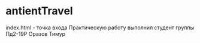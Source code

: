 # antientTravel
index.html - точка входа
Практическую работу выполнил студент группы Пд2-19Р Оразов Тимур
